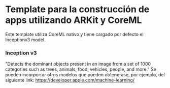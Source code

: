 #  Template para la construcción de apps utilizando ARKit y CoreML

Este template utiliza CoreML nativo y tiene cargado por defecto el Inceptionv3 model.


### Inception v3
"Detects the dominant objects present in an image from a set of 1000 categories such as trees, animals, food, vehicles, people, and more."
Se pueden incorporrar otros modelos que pueden obtenerase, por ejemplo, del siguiente link: https://developer.apple.com/machine-learning/

